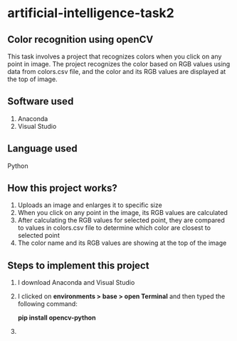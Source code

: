  # artificial-intelligence-task2


## Color recognition using openCV
This task involves a project that recognizes colors when you click on any point in image.
The project recognizes the color based on RGB values using data from colors.csv file, and the color and its RGB values are displayed at the top of image.

## Software used
 1. Anaconda
 2. Visual Studio

## Language used
 Python

## How this project works?
1. Uploads an image and enlarges it to specific size
2. When you click on any point in the image, its RGB values are calculated
3. After calculating the RGB values for selected point, they are compared to values in colors.csv file to determine which color are closest to selected point
4. The color name and its RGB values are showing at the top of the image

## Steps to implement this project 
1. I download Anaconda and Visual Studio 
2. I clicked on __environments > base > open Terminal__ and then typed the following command:

   __pip install opencv-python__
4. 
